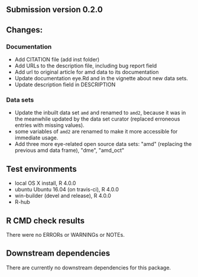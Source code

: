## Submission version 0.2.0

## Changes:

### Documentation
* Add CITATION file (add inst folder)
* Add URLs to the description file, including bug report field
* Add url to original article for amd data to its documentation
* Update documentation eye.Rd and in the vignette about new data sets.
* Update description field in DESCRIPTION 

### Data sets
* Update the inbuilt data set `amd` and renamed to `amd2`, because it was in the meanwhile updated by the data set curator (replaced erroneous entries with missing values). 
* some variables of `amd2` are renamed to make it more accessible for immediate usage.
* Add three more eye-related open source data sets: "amd" (replacing the previous amd data frame), "dme", "amd_oct"

## Test environments
* local OS X install, R 4.0.0
* ubuntu Ubuntu 16.04 (on travis-ci), R 4.0.0
* win-builder (devel and release), R 4.0.0
* R-hub

## R CMD check results
There were no ERRORs or WARNINGs or NOTEs. 

## Downstream dependencies
There are currently no downstream dependencies for this package.
